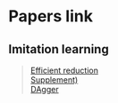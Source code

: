 # Papers link
## Imitation learning
>[Efficient reduction](http://proceedings.mlr.press/v9/ross10a/ross10a.pdf)  
>[Supplement)](http://proceedings.mlr.press/v9/ross10a/ross10aSupple.pdf)  
>[DAgger](http://proceedings.mlr.press/v15/ross11a/ross11a.pdf)
